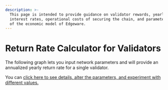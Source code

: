 ```yaml
---
description: >-
  This page is intended to provide guidance on validator rewards, yearly
  interest rates, operational costs of securing the chain, and parameterization
  of the economic model of Edgeware.
---
```


# Return Rate Calculator for Validators

The following graph lets you input network parameters and will provide an annualized yearly return rate for a single validator.

You can [click here to see details, alter the parameters, and experiment with different values.](https://www.desmos.com/calculator/1ghpu42zin)

